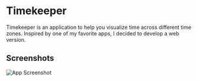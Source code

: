 # Timekeeper

Timekeeper is an application to help you visualize time across different time zones. Inspired by one of my favorite apps, I decided to develop a web version.

## Screenshots

![App Screenshot](assets/screenshot.png)
